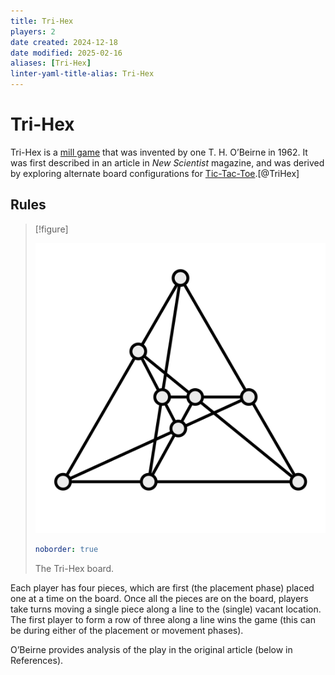 ```yaml
---
title: Tri-Hex
players: 2
date created: 2024-12-18
date modified: 2025-02-16
aliases: [Tri-Hex]
linter-yaml-title-alias: Tri-Hex
---
```

# Tri-Hex
Tri-Hex is a [mill game](articles/families/mill-games/mill-games.md) that was invented by one T. H. O’Beirne in 1962. It was first described in an article in <cite>New Scientist</cite> magazine, and was derived by exploring alternate board configurations for [Tic-Tac-Toe](games/tic-tac-toe/tic-tac-toe.md).[@TriHex]

## Rules

> [!figure]
>
> ![](tri-hex.svg)
>
> ```yaml
> noborder: true
> ```
>
> The Tri-Hex board.

Each player has four pieces, which are first (the placement phase) placed one at
a time on the board. Once all the pieces are on the board, players take turns
moving a single piece along a line to the (single) vacant location. The first
player to form a row of three along a line wins the game (this can be during
either of the placement or movement phases).

O’Beirne provides analysis of the play in the original article (below in References).
